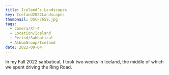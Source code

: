 ```yaml
---
title: Iceland’s Landscapes
key: Iceland2022Landscapes
thumbnail: DSCF7658.jpg
tags:
  - Camera/XT-4
  - Location/Iceland
  - Period/Sabbatical
  - AlbumGroup/Iceland
date: 2022-09-04
---
```

In my Fall 2022 sabbatical, I took two weeks in Iceland, the middle of which we spent driving the Ring Road.
